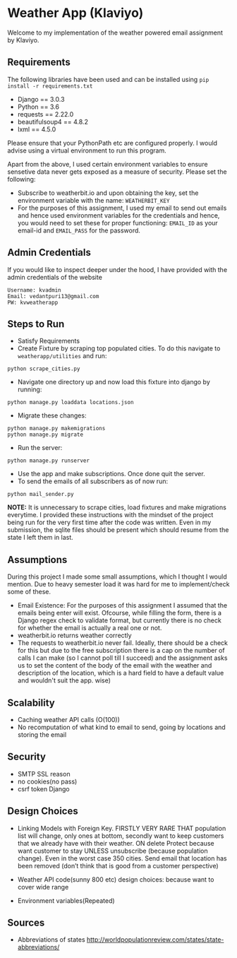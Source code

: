 # Weather App (Klaviyo)
Welcome to my implementation of the weather powered email assignment by Klaviyo.

## Requirements
The following libraries have been used and can be installed using ```pip install -r requirements.txt```
- Django == 3.0.3
- Python == 3.6
- requests == 2.22.0
- beautifulsoup4 == 4.8.2
- lxml == 4.5.0

Please ensure that your PythonPath etc are configured properly. I would advise using a virtual environment to run this program.

Apart from the above, I used certain environment variables to ensure sensetive data never gets exposed as a measure of security. Please set the following:
- Subscribe to weatherbit.io and upon obtaining the key, set the environment variable with the name: ```WEATHERBIT_KEY```
- For the purposes of this assignment, I used my email to send out emails and hence used environment variables for the credentials and hence, you would need to set these for proper functioning: ```EMAIL_ID``` as your email-id and ```EMAIL_PASS``` for the password.

## Admin Credentials
If you would like to inspect deeper under the hood, I have provided with the admin credentials of the website
```
Username: kvadmin
Email: vedantpuri13@gmail.com
PW: kvweatherapp
```

## Steps to Run
- Satisfy Requirements
- Create Fixture by scraping top populated cities. To do this navigate to ```weatherapp/utilities``` and run:
```
python scrape_cities.py
```
- Navigate one directory up and now load this fixture into django by running:
```
python manage.py loaddata locations.json
```
- Migrate these changes:
```
python manage.py makemigrations
python manage.py migrate
```
- Run the server:
```
python manage.py runserver
```
- Use the app and make subscriptions. Once done quit the server.
- To send the emails of all subscribers as of now run:
```
python mail_sender.py
```

**NOTE:** It is unnecessary to scrape cities, load fixtures and make migrations everytime. I provided these instructions with the mindset of the project being run for the very first time after the code was written. Even in my submission, the sqlite files should be present which should resume from the state I left them in last.

## Assumptions
During this project I made some small assumptions, which I thought I would mention. Due to heavy semester load it was hard for me to implement/check some of these.
- Email Existence: For the purposes of this assignment I assumed that the emails being enter will exist. Ofcourse, while filling the form, there is a Django regex check to validate format, but currently there is no check for whether the email is actually a real one or not.
- weatherbit.io returns weather correctly
- The requests to weatherbit.io never fail. Ideally, there should be a check for this but due to the free subscription there is a cap on the number of calls I can make (so I cannot poll till I succeed) and the assignment asks us to set the content of the body of the email with the weather and description of the location, which is a hard field to have a default value and wouldn't suit the app.
wise)


## Scalability
- Caching weather API calls (O(100))
- No recomputation of what kind to email to send, going by locations and storing the email

## Security
- SMTP SSL reason
- no cookies(no pass)
- csrf token Django

## Design Choices
- Linking Models with Foreign Key. FIRSTLY VERY RARE THAT population list will change, only ones at bottom, secondly want to keep customers that we already have with their weather. ON delete Protect because want customer to stay UNLESS unsubscribe (because population change). Even in the worst case 350 cities. Send email that location has been removed (don’t think that is good from a customer perspective)

- Weather API code(sunny 800 etc) design choices: because want to cover wide range

- Environment variables(Repeated)

## Sources
- Abbreviations of states http://worldpopulationreview.com/states/state-abbreviations/
